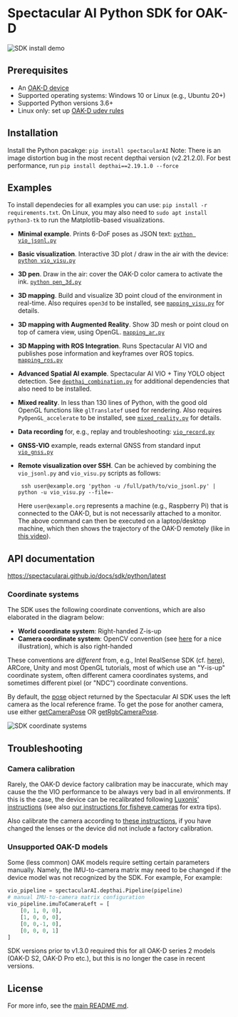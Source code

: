 # Spectacular AI Python SDK for OAK-D

![SDK install demo](https://spectacularai.github.io/docs/gif/pip-install.gif)

## Prerequisites

 * An [OAK-D device](https://store.opencv.ai/products/oak-d)
 * Supported operating systems: Windows 10 or Linux (e.g., Ubuntu 20+)
 * Supported Python versions 3.6+
 * Linux only: set up [OAK-D udev rules](https://docs.luxonis.com/en/latest/pages/troubleshooting/#udev-rules-on-linux)

## Installation

Install the Python pacakge: `pip install spectacularAI`
Note: There is an image distortion bug in the most recent depthai version (v2.21.2.0). For best performance, run `pip install depthai==2.19.1.0 --force`

## Examples

To install dependecies for all examples you can use: `pip install -r requirements.txt`. On Linux, you may also need to `sudo apt install python3-tk` to run the Matplotlib-based visualizations.

 * **Minimal example**. Prints 6-DoF poses as JSON text: [`python vio_jsonl.py`](vio_jsonl.py)
 * **Basic visualization**. Interactive 3D plot / draw in the air with the device: [`python vio_visu.py`](vio_visu.py)
 * **3D pen**. Draw in the air: cover the OAK-D color camera to activate the ink. [`python pen_3d.py`](pen_3d.py)
 * **3D mapping**. Build and visualize 3D point cloud of the environment in real-time.
    Also requires `open3d` to be installed, see [`mapping_visu.py`](mapping_visu.py) for details.
 * **3D mapping with Augmented Reality**. Show 3D mesh or point cloud on top of camera view, using OpenGL. [`mapping_ar.py`](mapping_ar.py)
 * **3D Mapping with ROS Integration**. Runs Spectacular AI VIO and publishes pose information and keyframes over ROS topics. [`mapping_ros.py`](mapping_ros.py)
 * **Advanced Spatial AI example**. Spectacular AI VIO + Tiny YOLO object detection.
    See [`depthai_combination.py`](depthai_combination.py) for additional dependencies that also need to be installed.
 * **Mixed reality**. In less than 130 lines of Python, with the good old OpenGL functions like `glTranslatef` used for rendering.
    Also requires `PyOpenGL_accelerate` to be installed, see [`mixed_reality.py`](mixed_reality.py) for details.
 * **Data recording** for, e.g., replay and troubleshooting: [`vio_record.py`](vio_record.py)
 * **GNSS-VIO** example, reads external GNSS from standard input [`vio_gnss.py`](vio_gnss.py)
 * **Remote visualization over SSH**. Can be achieved by combining the `vio_jsonl.py` and `vio_visu.py` scripts as follows:

        ssh user@example.org 'python -u /full/path/to/vio_jsonl.py' | python -u vio_visu.py --file=-

    Here `user@example.org` represents a machine (e.g., Raspberry Pi) that is connected to the OAK-D, but is not necessarily attached to a monitor.
    The above command can then be executed on a laptop/desktop machine, which then shows the trajectory of the OAK-D remotely (like in [this video](https://youtu.be/mBZ8bszNnwI?t=17)).

## API documentation

https://spectacularai.github.io/docs/sdk/python/latest

### Coordinate systems

The SDK uses the following coordinate conventions, which are also elaborated in the diagram below:
 * **World coordinate system**: Right-handed Z-is-up
 * **Camera coordinate system**: OpenCV convention (see [here](https://learnopencv.com/geometry-of-image-formation/) for a nice illustration), which is also right-handed

These conventions are _different_ from, e.g., Intel RealSense SDK (cf. [here](https://github.com/IntelRealSense/librealsense/blob/master/doc/t265.md#sensor-origin-and-coordinate-system)), ARCore, Unity and most OpenGL tutorials, most of which use an "Y-is-up" coordinate system, often different camera coordinates systems, and sometimes different pixel (or "NDC") coordinate conventions.

By default, the [pose](https://spectacularai.github.io/docs/sdk/python/latest/#spectacularAI.VioOutput.pose) object returned by the Spectacular AI SDK uses the left camera as the local reference frame. To get the pose for another camera, use either [getCameraPose](https://spectacularai.github.io/docs/sdk/python/latest/#spectacularAI.VioOutput.getCameraPose) OR [getRgbCameraPose](https://spectacularai.github.io/docs/sdk/python/latest/#spectacularAI.depthai.Session.getRgbCameraPose).

![SDK coordinate systems](https://spectacularai.github.io/docs/png/SpectacularAI-coordinate-systems-oak-d.png?v=2)

## Troubleshooting

### Camera calibration

Rarely, the OAK-D device factory calibration may be inaccurate, which may cause the the VIO performance to be always very bad in all environments. If this is the case, the device can be recalibrated following [Luxonis' instructions](https://docs.luxonis.com/en/latest/pages/calibration/) (see also [our instructions for fisheye cameras](https://spectacularai.github.io/docs/pdf/oak_fisheye_calibration_instructions.pdf) for extra tips).

Also calibrate the camera according to [these instructions](https://spectacularai.github.io/docs/pdf/oak_fisheye_calibration_instructions.pdf), if you have changed the lenses or the device did not include a factory calibration.

### Unsupported OAK-D models

Some (less common) OAK models require setting certain parameters manually. Namely, the IMU-to-camera matrix may need to be changed if the device model was not recognized by the SDK. For example, For example:
```python
vio_pipeline = spectacularAI.depthai.Pipeline(pipeline)
# manual IMU-to-camera matrix configuration
vio_pipeline.imuToCameraLeft = [
    [0, 1, 0, 0],
    [1, 0, 0, 0],
    [0, 0,-1, 0],
    [0, 0, 0, 1]
]
```
SDK versions prior to v1.3.0 required this for all OAK-D series 2 models (OAK-D S2, OAK-D Pro etc.), but this is no longer the case in recent versions.

## License

For more info, see the [main README.md](../../README.md).
